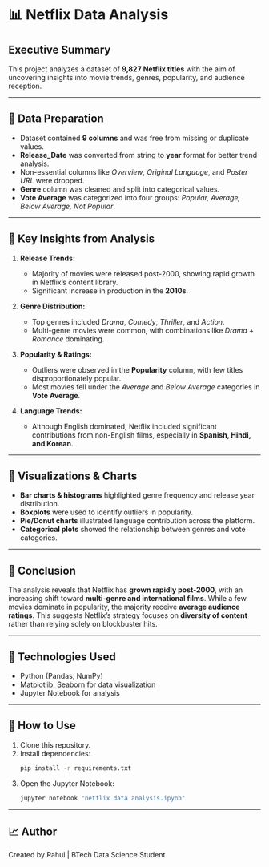 # 📊 Netflix Data Analysis

## Executive Summary  

This project analyzes a dataset of **9,827 Netflix titles** with the aim of uncovering insights into movie trends, genres, popularity, and audience reception.  

---

## 🔹 Data Preparation  
- Dataset contained **9 columns** and was free from missing or duplicate values.  
- **Release_Date** was converted from string to **year** format for better trend analysis.  
- Non-essential columns like *Overview*, *Original Language*, and *Poster URL* were dropped.  
- **Genre** column was cleaned and split into categorical values.  
- **Vote Average** was categorized into four groups: *Popular, Average, Below Average, Not Popular*.  

---

## 🔹 Key Insights from Analysis  
1. **Release Trends:**  
   - Majority of movies were released post-2000, showing rapid growth in Netflix’s content library.  
   - Significant increase in production in the **2010s**.  

2. **Genre Distribution:**  
   - Top genres included *Drama*, *Comedy*, *Thriller*, and *Action*.  
   - Multi-genre movies were common, with combinations like *Drama + Romance* dominating.  

3. **Popularity & Ratings:**  
   - Outliers were observed in the **Popularity** column, with few titles disproportionately popular.  
   - Most movies fell under the *Average* and *Below Average* categories in **Vote Average**.  

4. **Language Trends:**  
   - Although English dominated, Netflix included significant contributions from non-English films, especially in **Spanish, Hindi, and Korean**.  

---

## 🔹 Visualizations & Charts  
- **Bar charts & histograms** highlighted genre frequency and release year distribution.  
- **Boxplots** were used to identify outliers in popularity.  
- **Pie/Donut charts** illustrated language contribution across the platform.  
- **Categorical plots** showed the relationship between genres and vote categories.  

---

## 🔹 Conclusion  
The analysis reveals that Netflix has **grown rapidly post-2000**, with an increasing shift toward **multi-genre and international films**. While a few movies dominate in popularity, the majority receive **average audience ratings**. This suggests Netflix’s strategy focuses on **diversity of content** rather than relying solely on blockbuster hits.  

---

## 📌 Technologies Used  
- Python (Pandas, NumPy)  
- Matplotlib, Seaborn for data visualization  
- Jupyter Notebook for analysis  

---

## 🚀 How to Use  
1. Clone this repository.  
2. Install dependencies:  
   ```bash
   pip install -r requirements.txt
   ```  
3. Open the Jupyter Notebook:  
   ```bash
   jupyter notebook "netflix data analysis.ipynb"
   ```  

---

## 📈 Author  
Created by Rahul | BTech Data Science Student  
